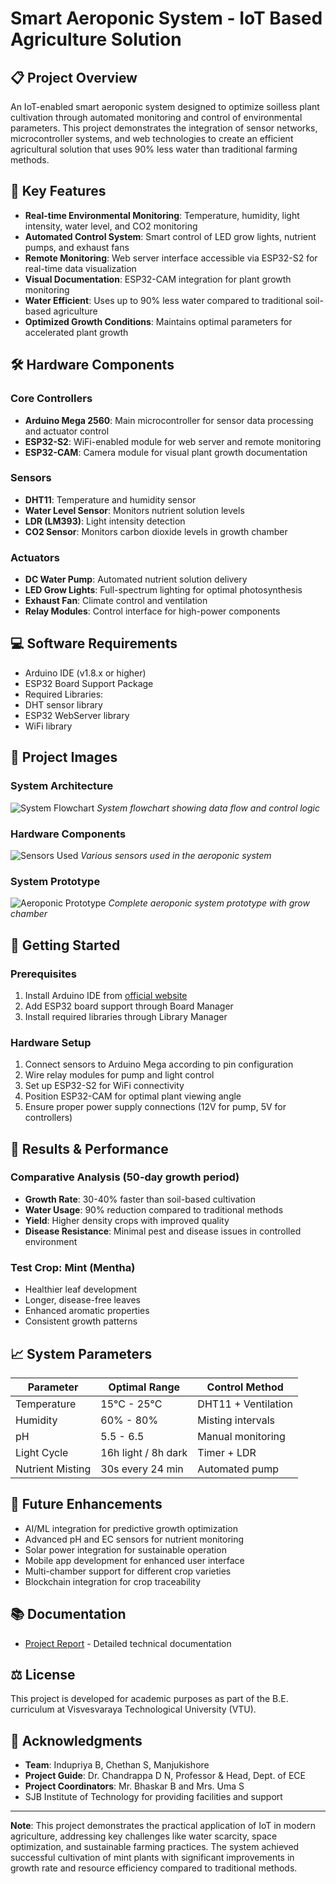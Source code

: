# Smart Aeroponic System - IoT Based Agriculture Solution

## 📋 Project Overview
An IoT-enabled smart aeroponic system designed to optimize soilless plant cultivation through automated monitoring and control of environmental parameters. This project demonstrates the integration of sensor networks, microcontroller systems, and web technologies to create an efficient agricultural solution that uses 90% less water than traditional farming methods.

## 🎯 Key Features
- **Real-time Environmental Monitoring**: Temperature, humidity, light intensity, water level, and CO2 monitoring
- **Automated Control System**: Smart control of LED grow lights, nutrient pumps, and exhaust fans
- **Remote Monitoring**: Web server interface accessible via ESP32-S2 for real-time data visualization
- **Visual Documentation**: ESP32-CAM integration for plant growth monitoring
- **Water Efficient**: Uses up to 90% less water compared to traditional soil-based agriculture
- **Optimized Growth Conditions**: Maintains optimal parameters for accelerated plant growth

## 🛠️ Hardware Components

### Core Controllers
- **Arduino Mega 2560**: Main microcontroller for sensor data processing and actuator control
- **ESP32-S2**: WiFi-enabled module for web server and remote monitoring
- **ESP32-CAM**: Camera module for visual plant growth documentation

### Sensors
- **DHT11**: Temperature and humidity sensor
- **Water Level Sensor**: Monitors nutrient solution levels
- **LDR (LM393)**: Light intensity detection
- **CO2 Sensor**: Monitors carbon dioxide levels in growth chamber

### Actuators
- **DC Water Pump**: Automated nutrient solution delivery
- **LED Grow Lights**: Full-spectrum lighting for optimal photosynthesis
- **Exhaust Fan**: Climate control and ventilation
- **Relay Modules**: Control interface for high-power components

## 💻 Software Requirements
- Arduino IDE (v1.8.x or higher)
- ESP32 Board Support Package
- Required Libraries:
 - DHT sensor library
 - ESP32 WebServer library
 - WiFi library
## 📸 Project Images

### System Architecture
![System Flowchart](./images/Flowchart.png)
*System flowchart showing data flow and control logic*

### Hardware Components
![Sensors Used](./images/Sensors.jpg)
*Various sensors used in the aeroponic system*

### System Prototype
![Aeroponic Prototype](./images/prototype.jpg)
*Complete aeroponic system prototype with grow chamber*
## 🚀 Getting Started

### Prerequisites
1. Install Arduino IDE from [official website](https://www.arduino.cc/en/software)
2. Add ESP32 board support through Board Manager
3. Install required libraries through Library Manager

### Hardware Setup
1. Connect sensors to Arduino Mega according to pin configuration
2. Wire relay modules for pump and light control
3. Set up ESP32-S2 for WiFi connectivity
4. Position ESP32-CAM for optimal plant viewing angle
5. Ensure proper power supply connections (12V for pump, 5V for controllers)

## 🌱 Results & Performance

### Comparative Analysis (50-day growth period)
- **Growth Rate**: 30-40% faster than soil-based cultivation
- **Water Usage**: 90% reduction compared to traditional methods
- **Yield**: Higher density crops with improved quality
- **Disease Resistance**: Minimal pest and disease issues in controlled environment

### Test Crop: Mint (Mentha)
- Healthier leaf development
- Longer, disease-free leaves
- Enhanced aromatic properties
- Consistent growth patterns

## 📈 System Parameters

| Parameter | Optimal Range | Control Method |
|-----------|--------------|----------------|
| Temperature | 15°C - 25°C | DHT11 + Ventilation |
| Humidity | 60% - 80% | Misting intervals |
| pH | 5.5 - 6.5 | Manual monitoring |
| Light Cycle | 16h light / 8h dark | Timer + LDR |
| Nutrient Misting | 30s every 24 min | Automated pump |

## 🔄 Future Enhancements
- AI/ML integration for predictive growth optimization
- Advanced pH and EC sensors for nutrient monitoring
- Solar power integration for sustainable operation
- Mobile app development for enhanced user interface
- Multi-chamber support for different crop varieties
- Blockchain integration for crop traceability


## 📚 Documentation
- [Project Report](./docs/Project_Report.pdf) - Detailed technical documentation

## ⚖️ License
This project is developed for academic purposes as part of the B.E. curriculum at Visvesvaraya Technological University (VTU).

## 🙏 Acknowledgments
- **Team**: Indupriya B, Chethan S, Manjukishore 
- **Project Guide**: Dr. Chandrappa D N, Professor & Head, Dept. of ECE
- **Project Coordinators**: Mr. Bhaskar B and Mrs. Uma S
- SJB Institute of Technology for providing facilities and support

---
**Note**: This project demonstrates the practical application of IoT in modern agriculture, addressing key challenges like water scarcity, space optimization, and sustainable farming practices. The system achieved successful cultivation of mint plants with significant improvements in growth rate and resource efficiency compared to traditional methods.